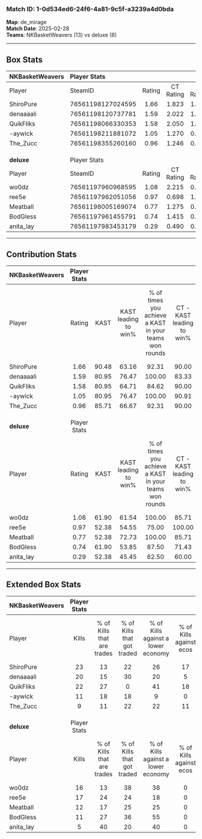 ### Match ID: 1-0d534ed6-24f6-4a81-9c5f-a3239a4d0bda  
**Map**: de_mirage  
**Match Date**: 2025-02-28  
**Teams**: NKBasketWeavers (13) vs deluxe (8)  

---  

## Box Stats  

| **NKBasketWeavers** | Player Stats      |        |           |          |       |       |       |         |        |      |     |
| :- | :- | :-: | :-: | :-: | :-: | :-: | :-: | :-: | :-: | :-: | :-: |
| Player              | SteamID           | Rating | CT Rating | T Rating | KAST  |  ADR  | Kills | Assists | Deaths | K/D  | HS% |
| ShiroPure           | 76561198127024595 |  1.66  |   1.823   |  1.672   | 90.48 | 103.5 |  23   |    8    |   15   | 1.53 | 56  |
| denaaaali           | 76561198120737781 |  1.59  |   2.022   |  1.128   | 80.95 | 112.1 |  20   |    7    |   11   | 1.82 | 50  |
| QuikFliks           | 76561198066330353 |  1.58  |   2.050   |  1.135   | 80.95 | 100.1 |  22   |    6    |   13   | 1.69 | 50  |
| -aywick             | 76561198211881072 |  1.05  |   1.270   |  0.942   | 80.95 | 50.8  |  11   |    3    |   9    | 1.22 | 18  |
| The_Zucc            | 76561198355260160 |  0.96  |   1.246   |  0.953   | 85.71 | 61.9  |   9   |    7    |   13   | 0.69 | 11  |
|                     |                   |        |           |          |       |       |       |         |        |      |     |
|                     |                   |        |           |          |       |       |       |         |        |      |     |
|                     |                   |        |           |          |       |       |       |         |        |      |     |
| **deluxe**          | Player Stats      |        |           |          |       |       |       |         |        |      |     |
| Player              | SteamID           | Rating | CT Rating | T Rating | KAST  |  ADR  | Kills | Assists | Deaths | K/D  | HS% |
| wo0dz               | 76561197960968595 |  1.08  |   2.215   |  0.411   | 61.90 | 87.0  |  16   |    8    |   16   | 1.00 | 31  |
| ree5e               | 76561197962051056 |  0.97  |   0.698   |  1.221   | 52.38 | 76.1  |  17   |    3    |   17   | 1.00 | 47  |
| Meatball            | 76561198005169074 |  0.77  |   1.275   |  0.393   | 52.38 | 60.9  |  12   |    4    |   15   | 0.80 | 58  |
| BodGless            | 76561197961455791 |  0.74  |   1.415   |  0.501   | 61.90 | 66.3  |  11   |    4    |   18   | 0.61 | 54  |
| anita_lay           | 76561197983453179 |  0.29  |   0.490   |  0.318   | 52.38 | 34.0  |   5   |    3    |   19   | 0.26 | 20  |
---  

## Contribution Stats  

| **NKBasketWeavers** | Player Stats |       |                      |                                                        |                           |                                                             |                          |                                                            |
| :- | :-: | :-: | :-: | :-: | :-: | :-: | :-: | :-: |
| Player              |    Rating    | KAST  | KAST leading to win% | % of times you achieve a KAST in your teams won rounds | CT - KAST leading to win% | CT - % of times you achieve a KAST in your teams won rounds | T - KAST leading to win% | T - % of times you achieve a KAST in your teams won rounds |
| ShiroPure           |     1.66     | 90.48 |        63.16         |                         92.31                          |           90.00           |                            90.00                            |          33.33           |                           100.00                           |
| denaaaali           |     1.59     | 80.95 |        76.47         |                         100.00                         |           83.33           |                           100.00                            |          60.00           |                           100.00                           |
| QuikFliks           |     1.58     | 80.95 |        64.71         |                         84.62                          |           90.00           |                            90.00                            |          28.57           |                           66.67                            |
| -aywick             |     1.05     | 80.95 |        76.47         |                         100.00                         |           90.91           |                           100.00                            |          50.00           |                           100.00                           |
| The_Zucc            |     0.96     | 85.71 |        66.67         |                         92.31                          |           90.00           |                            90.00                            |          37.50           |                           100.00                           |
|                     |              |       |                      |                                                        |                           |                                                             |                          |                                                            |
|                     |              |       |                      |                                                        |                           |                                                             |                          |                                                            |
|                     |              |       |                      |                                                        |                           |                                                             |                          |                                                            |
| **deluxe**          | Player Stats |       |                      |                                                        |                           |                                                             |                          |                                                            |
| Player              |    Rating    | KAST  | KAST leading to win% | % of times you achieve a KAST in your teams won rounds | CT - KAST leading to win% | CT - % of times you achieve a KAST in your teams won rounds | T - KAST leading to win% | T - % of times you achieve a KAST in your teams won rounds |
| wo0dz               |     1.08     | 61.90 |        61.54         |                         100.00                         |           85.71           |                           100.00                            |          33.33           |                           100.00                           |
| ree5e               |     0.97     | 52.38 |        54.55         |                         75.00                          |          100.00           |                            66.67                            |          28.57           |                           100.00                           |
| Meatball            |     0.77     | 52.38 |        72.73         |                         100.00                         |           85.71           |                           100.00                            |          50.00           |                           100.00                           |
| BodGless            |     0.74     | 61.90 |        53.85         |                         87.50                          |           71.43           |                            83.33                            |          33.33           |                           100.00                           |
| anita_lay           |     0.29     | 52.38 |        45.45         |                         62.50                          |           60.00           |                            50.00                            |          33.33           |                           100.00                           |
---  

## Extended Box Stats  

| **NKBasketWeavers** | Player Stats |                            |                            |                                    |                         |                              |                                 |        |                             |                                     |                          |                               |                            |
| :- | :-: | :-: | :-: | :-: | :-: | :-: | :-: | :-: | :-: | :-: | :-: | :-: | :-: |
| Player              |    Kills     | % of Kills that are trades | % of Kills that got traded | % of Kills against a lower economy | % of Kills against ecos | % of Kills that are flawless | % of Kills that are close duels | Deaths | % of Deaths that get traded | % of Deaths against a lower economy | % of Deaths against ecos | % of Deaths that are flawless | % of Deaths that are close |
| ShiroPure           |      23      |             13             |             22             |                 26                 |           17            |              70              |                0                |   15   |             27              |                 20                  |            7             |              73               |             7              |
| denaaaali           |      20      |             15             |             30             |                 20                 |            5            |              75              |                5                |   11   |             18              |                  9                  |            0             |              91               |             0              |
| QuikFliks           |      22      |             27             |             0              |                 41                 |           18            |              68              |                5                |   13   |             23              |                  8                  |            0             |              69               |             0              |
| -aywick             |      11      |             18             |             18             |                 9                  |            0            |              45              |                0                |   9    |             33              |                 11                  |            0             |              67               |             11             |
| The_Zucc            |      9       |             11             |             22             |                 22                 |           11            |              78              |                0                |   13   |             46              |                  8                  |            0             |              62               |             0              |
|                     |              |                            |                            |                                    |                         |                              |                                 |        |                             |                                     |                          |                               |                            |
|                     |              |                            |                            |                                    |                         |                              |                                 |        |                             |                                     |                          |                               |                            |
|                     |              |                            |                            |                                    |                         |                              |                                 |        |                             |                                     |                          |                               |                            |
| **deluxe**          | Player Stats |                            |                            |                                    |                         |                              |                                 |        |                             |                                     |                          |                               |                            |
| Player              |    Kills     | % of Kills that are trades | % of Kills that got traded | % of Kills against a lower economy | % of Kills against ecos | % of Kills that are flawless | % of Kills that are close duels | Deaths | % of Deaths that get traded | % of Deaths against a lower economy | % of Deaths against ecos | % of Deaths that are flawless | % of Deaths that are close |
| wo0dz               |      16      |             13             |             38             |                 38                 |            0            |              75              |                6                |   16   |             25              |                 25                  |            0             |              63               |             6              |
| ree5e               |      17      |             24             |             24             |                 18                 |            0            |              65              |                0                |   17   |              6              |                 18                  |            0             |              65               |             0              |
| Meatball            |      12      |             17             |             25             |                 25                 |            0            |              75              |                0                |   15   |              0              |                 20                  |            0             |              73               |             7              |
| BodGless            |      11      |             27             |             36             |                 55                 |            0            |              73              |                0                |   18   |             33              |                 22                  |            0             |              72               |             0              |
| anita_lay           |      5       |             40             |             20             |                 40                 |            0            |              80              |               20                |   19   |             21              |                 16                  |            0             |              68               |             0              |
